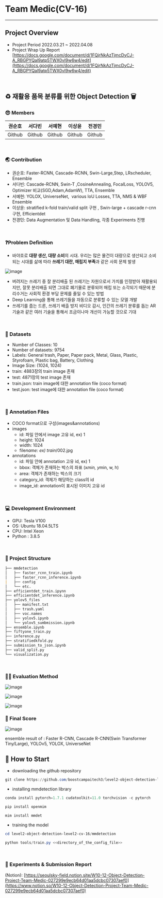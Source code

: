 # Team Medic(CV-16)

---

## Project Overview

- Project Period
2022.03.21 ~ 2022.04.08
- Project Wrap Up Report
[https://docs.google.com/document/d/1FQjrNkAzTjmcDyCJ-A_RBGPYQal9atp5TWX0vI9w6w4/edit](https://docs.google.com/document/d/1FQjrNkAzTjmcDyCJ-A_RBGPYQal9atp5TWX0vI9w6w4/edit)
<br>

## ♻️ 재활용 품목 분류를 위한 Object Detection 🗑

### 😎 Members

| 권순호 | 서다빈 | 서예현 | 이상윤 | 전경민 |
| --- | --- | --- | --- | --- |
| Github | Github | Github | Github | Github |
<br>

### 🌏 Contribution

- 권순호: Faster-RCNN, Cascade-RCNN, Swin-Large,Step, LRscheduler, Ensemble
- 서다빈: Cascade-RCNN, Swin-T ,CosineAnnealing, FocalLoss, YOLOV5, Optimizer 비교(SGD,Adam,AdamW), TTA, Ensemble
- 서예현: YOLOX, UniverseNet,  various IoU Losses, TTA, NMS & WBF Ensemble
- 이상윤:  stratified k-fold train/valid split 구현 , Swin-large + cascade r-cnn 구현, Efficientdet
- 전경민: Data Augmentation 및 Data Handling, 각종 Experiments 진행
<br>

### **❓Problem Definition**

- 바야흐로 **대량 생산, 대량 소비**의 시대. 우리는 많은 물건이 대량으로 생산되고 소비되는 시대를 삶에 따라 **쓰레기 대란, 매립지 부족**과 같은 사회 문제 발생

![image](https://user-images.githubusercontent.com/83350060/163540616-ef692c19-b993-4152-ab7e-132c6faf2df1.png)

- 버려지는 쓰레기 중 잘 분리배출 된 쓰레기는 자원으로서 가치를 인정받아 재활용되지만, 잘못 분리배출 되면 그대로 폐기물로 분류되어 매립 또는 소각되기 때문에 분리수거는 사회적 환경 부담 문제를 줄일 수 있는 방법
- Deep Learning을 통해 쓰레기들을 자동으로 분류할 수 있는 모델 개발
- 쓰레기를 줍는 드론, 쓰레기 배출 방지 비디오 감시, 인간의 쓰레기 분류를 돕는 AR 기술과 같은 여러 기술을 통해서 조금이나마 개선이 가능할 것으로 기대
<br>

### 💾 Datasets

- Number of Classes: 10
- Number of datasets: 9754
- Labels: General trash, Paper, Paper pack, Metal, Glass, Plastic, Styrofoam, Plastic bag, Battery, Clothing
- Image Size: (1024, 1024)
- train: 4883장의 train image 존재
- test: 4871장의 test image 존재
- train.json: train image에 대한 annotation file (coco format)
- test.json: test image에 대한 annotation file (coco format)
<br>

### 💾 Annotation Files

- COCO format으로 구성(images&annotations)
- images
    - id: 파일 안에서 image 고유 id, ex) 1
    - height: 1024
    - width: 1024
    - file*name: ex) train*/002.jpg
- annotations
    - id: 파일 안에 annotation 고유 id, ex) 1
    - bbox: 객체가 존재하는 박스의 좌표 (x*min, y*min, w, h)
    - area: 객체가 존재하는 박스의 크기
    - category_id: 객체가 해당하는 class의 id
    - image_id: annotation이 표시된 이미지 고유 id
<br>

### 💻 **Development Environment**

- GPU: Tesla V100
- OS: Ubuntu 18.04.5LTS
- CPU: Intel Xeon
- Python : 3.8.5
<br>

### 📁 Project Structure

```markdown
├── mmdetection
│   ├── faster_rcnn_train.ipynb
│   ├── faster_rcnn_inference.ipynb
|   ├── config
│   └── etc.
├── efficientdet_train.ipynn
├── efficientdet_inference.ipynb
├── yolov5_files
│   ├── manifest.txt
│   ├── trash.yaml
│   ├── voc.names
│   ├── yolov5.ipynb
│   └── yolov5_sumbmission.ipynb
├── ensemble.ipynb
├── fiftyone_train.py
├── inference.py
├── stratifiedkfold.py
├── submission_to_json.ipynb
├── valid_split.py
└── visualization.py
```
<br>

### 👨‍🏫 Evaluation Method

![image](https://user-images.githubusercontent.com/83350060/163540654-9445026b-62c3-4e7b-9153-7dd530ac08f5.png)

![image](https://user-images.githubusercontent.com/83350060/163540670-a6662cff-83a8-41ca-94f0-4e8f96dfad3d.png)

![image](https://user-images.githubusercontent.com/83350060/163540688-16abd7dc-1417-4b77-a064-be2c7e44260d.png)
<br>

### 💯 Final Score

![image](https://user-images.githubusercontent.com/83350060/163540703-cfe5fb39-0638-4fb4-8628-756f3137e216.png)

ensemble result of :
Faster R-CNN, Cascade R-CNN(Swin Transformer Tiny/Large), YOLOv5, YOLOX, UniverseNet
<br>

## 👀 How to Start

- downloading the github repository

```powershell
git clone https://github.com/boostcampaitech3/level2-object-detection-level2-cv-16.git
```

- installing mmdetection library

```powershell
conda install pytorch=1.7.1 cudatoolkit=11.0 torchvision -c pytorch

pip install openmim

mim install mmdet
```

- training the model

```powershell
cd level2-object-detection-level2-cv-16/mmdetection

python tools/train.py <<directory_of_the_config_file>>
```
<br>

### 📄 Experiments & Submission Report

(Notion): [https://seoulsky-field.notion.site/W10-12-Object-Detection-Project-Team-Medic-027299e9ecb64d01aa5dcbc07307aef0](https://www.notion.so/W10-12-Object-Detection-Project-Team-Medic-027299e9ecb64d01aa5dcbc07307aef0)
